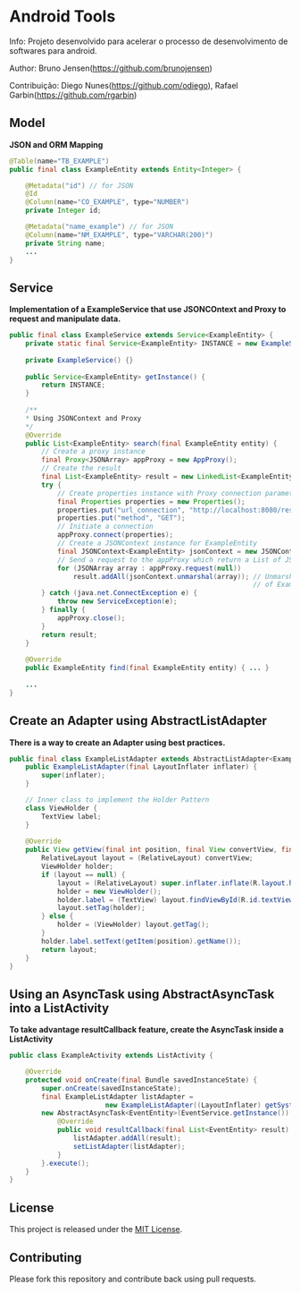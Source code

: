Android Tools
=============

Info: Projeto desenvolvido para acelerar o processo de desenvolvimento de softwares para android.

Author: Bruno Jensen(https://github.com/brunojensen)

Contribuição: Diego Nunes(https://github.com/odiego), Rafael Garbin(https://github.com/rgarbin)


## Model
**JSON and ORM Mapping**
```java
@Table(name="TB_EXAMPLE")
public final class ExampleEntity extends Entity<Integer> {

    @Metadata("id") // for JSON
    @Id
    @Column(name="CO_EXAMPLE", type="NUMBER")
    private Integer id;

    @Metadata("name_example") // for JSON
    @Column(name="NM_EXAMPLE", type="VARCHAR(200)")
    private String name;
    ...
}
```

## Service
**Implementation of a ExampleService that use JSONCOntext and Proxy to request and manipulate data.**
```java
public final class ExampleService extends Service<ExampleEntity> {
    private static final Service<ExampleEntity> INSTANCE = new ExampleService();
    
    private ExampleService() {}
    
    public Service<ExampleEntity> getInstance() {
        return INSTANCE;
    }
    
    /**
    * Using JSONContext and Proxy
    */
    @Override
    public List<ExampleEntity> search(final ExampleEntity entity) {
        // Create a proxy instance
        final Proxy<JSONArray> appProxy = new AppProxy();
        // Create the result
        final List<ExampleEntity> result = new LinkedList<ExampleEntity>();
        try {
            // Create properties instance with Proxy connection parameters
            final Properties properties = new Properties();
            properties.put("url_connection", "http://localhost:8080/rest/example");
            properties.put("method", "GET");
            // Initiate a connection
            appProxy.connect(properties);
            // Create a JSONContext instance for ExampleEntity
            final JSONContext<ExampleEntity> jsonContext = new JSONContextImpl<ExampleEntity>(ExampleEntity.class);
            // Send a request to the appProxy which return a List of JSONArray
            for (JSONArray array : appProxy.request(null))
                result.addAll(jsonContext.unmarshal(array)); // Unmarshal each JSONArray into a Collection 
                                                             // of ExampleEntity
        } catch (java.net.ConnectException e) {
            throw new ServiceException(e);
        } finally {
            appProxy.close();
        }
        return result;    
    }
    
    @Override
    public ExampleEntity find(final ExampleEntity entity) { ... }
    
    ...
}
```

## Create an Adapter using AbstractListAdapter
**There is a way to create an Adapter using best practices.**
```java
public final class ExampleListAdapter extends AbstractListAdapter<ExampleEntity> {
    public ExampleListAdapter(final LayoutInflater inflater) {
        super(inflater);
    }

    // Inner class to implement the Holder Pattern
    class ViewHolder {
        TextView label;
    }
    
    @Override
    public View getView(final int position, final View convertView, final ViewGroup parent) {
        RelativeLayout layout = (RelativeLayout) convertView;
        ViewHolder holder;
        if (layout == null) {
            layout = (RelativeLayout) super.inflater.inflate(R.layout.home, null);
            holder = new ViewHolder();
            holder.label = (TextView) layout.findViewById(R.id.textView);
            layout.setTag(holder);
        } else {
            holder = (ViewHolder) layout.getTag();
        }
        holder.label.setText(getItem(position).getName());
        return layout;
    }
}
```

## Using an AsyncTask using AbstractAsyncTask into a ListActivity
**To take advantage resultCallback feature, create the AsyncTask inside a ListActivity**
```java
public class ExampleActivity extends ListActivity {

    @Override
    protected void onCreate(final Bundle savedInstanceState) {
        super.onCreate(savedInstanceState);
        final ExampleListAdapter listAdapter = 
                        new ExampleListAdapter((LayoutInflater) getSystemService(Context.LAYOUT_INFLATER_SERVICE));
        new AbstractAsyncTask<EventEntity>(EventService.getInstance()) {
            @Override
            public void resultCallback(final List<EventEntity> result) {
                listAdapter.addAll(result);
                setListAdapter(listAdapter);
            }
        }.execute();
    }
}
```
## License

This project is released under the [MIT License](http://www.opensource.org/licenses/MIT).

## Contributing

Please fork this repository and contribute back using pull requests.

